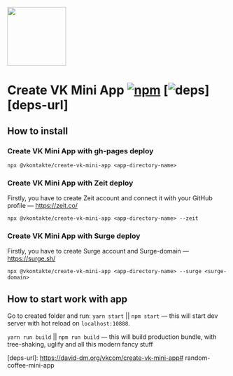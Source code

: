 [<img width="134" src="https://vk.com/images/apps/mini_apps/vk_mini_apps_logo.svg">](https://vk.com/services)

# Create VK Mini App [![npm][npm]][npm-url] [![deps][deps]][deps-url]

## How to install

### Create VK Mini App with gh-pages deploy

`npx @vkontakte/create-vk-mini-app <app-directory-name>`

### Create VK Mini App with Zeit deploy

Firstly, you have to create Zeit account and connect it with your GitHub profile — https://zeit.co/

`npx @vkontakte/create-vk-mini-app <app-directory-name> --zeit`

### Create VK Mini App with Surge deploy

Firstly, you have to create Surge account and Surge-domain — https://surge.sh/

`npx @vkontakte/create-vk-mini-app <app-directory-name> --surge <surge-domain>`

## How to start work with app

Go to created folder and run:
`yarn start` || `npm start` — this will start dev server with hot reload on `localhost:10888`.

`yarn run build` || `npm run build` — this will build production bundle, with tree-shaking, uglify and all this modern fancy stuff

[npm]: https://img.shields.io/npm/v/@vkontakte/create-vk-mini-app.svg
[npm-url]: https://npmjs.com/package/@vkontakte/create-vk-mini-app

[deps]: https://img.shields.io/david/vkcom/create-vk-mini-app.svg
[deps-url]: https://david-dm.org/vkcom/create-vk-mini-app# random-coffee-mini-app
